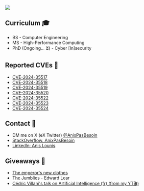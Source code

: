 ![](https://komarev.com/ghpvc/?username=anixpasbesoin)

## Curriculum 🎓

- BS - Computer Engineering
- MS - High-Performance Computing
- PhD (Ongoing... ⏳) - Cyber [In]security

## Reported CVEs 🐞

- [CVE-2024-35517](https://cve.mitre.org/cgi-bin/cvename.cgi?name=CVE-2024-35517)
- [CVE-2024-35518](https://cve.mitre.org/cgi-bin/cvename.cgi?name=CVE-2024-35518)
- [CVE-2024-35519](https://cve.mitre.org/cgi-bin/cvename.cgi?name=CVE-2024-35519)
- [CVE-2024-35520](https://cve.mitre.org/cgi-bin/cvename.cgi?name=CVE-2024-35520)
- [CVE-2024-35522](https://cve.mitre.org/cgi-bin/cvename.cgi?name=CVE-2024-35522)
- [CVE-2024-35523](https://cve.mitre.org/cgi-bin/cvename.cgi?name=CVE-2024-35523)
- [CVE-2024-35524](https://cve.mitre.org/cgi-bin/cvename.cgi?name=CVE-2024-35524)

## Contact 📧

- DM me on X (eX Twitter) [@AnixPasBesoin](https://x.com/anixpasbesoin)
- [StackOverflow: AnixPasBesoin](https://stackoverflow.com/users/3503855/anis-lounis-aka-anixpasbesoin)
- [LinkedIn: Anis Lounis](https://www.linkedin.com/in/anis-lounis/)

## Giveaways 🎉

- [The emperor's new clothes](https://etc.usf.edu/lit2go/68/fairy-tales-and-other-traditional-stories/5637/the-emperors-new-clothes/)
- [The Jumblies](https://www.poetryfoundation.org/poems/54364/the-jumblies) - Edward Lear
- [Cédric Villani's talk on Artificial Intelligence (fr) (from my YT🎬)](https://www.youtube.com/watch?v=eAtCTi4x-Dg)

